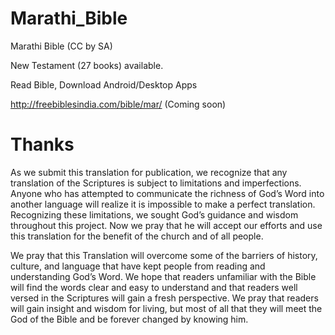 # Marathi_Bible
Marathi Bible (CC by SA)

New Testament (27 books) available.

Read Bible, Download Android/Desktop Apps

http://freebiblesindia.com/bible/mar/ (Coming soon)

Thanks
=======

As we submit this translation for publication, we recognize that any translation of the Scriptures is subject to limitations and imperfections. 
Anyone who has attempted to communicate the richness of God’s Word into another language will realize it is impossible to make a perfect translation. 
Recognizing these limitations, we sought God’s guidance and wisdom throughout this project. 
Now we pray that he will accept our efforts and use this translation for the benefit of the church and of all people.

We pray that this Translation will overcome some of the barriers of history, culture, and language that have kept people from reading and understanding God’s Word. 
We hope that readers unfamiliar with the Bible will find the words clear and easy to understand and that readers well versed in the Scriptures will gain a fresh perspective.
We pray that readers will gain insight and wisdom for living, but most of all that they will meet the God of the Bible and be forever changed by knowing him.
